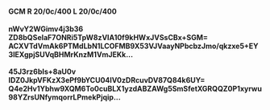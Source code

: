 #### GCM R 20/0c/400 L 20/0c/400
**nWvY2WGimv4j3b36**<br/>**ZD8bQSeIaF7ONRi5TpW8zVlA10f9kHWxJVSsCBx+SGM=**<br/>**ACXVTdVmAk6PTMdLbN1LCOFMB9X53VJVaayNPbcbzJmo/qkzxe5+EY3lEXgpjSUVqBHMrKnzM1VmJEKk...**<br/><br/>
**45J3rz6bIs+8aU0v**<br/>**IDZ0JkpVFKzX3ePf9bYCU04IV0zDRcuvDV87Q84k6UY=**<br/>**Q4e2Hv1Ybhw9XQM6To0cuBLX1yzdABZAWg5SmSfetXGRQQZ0P1xyrwu98YZrsUNfymqorrLPmekPjqip...**